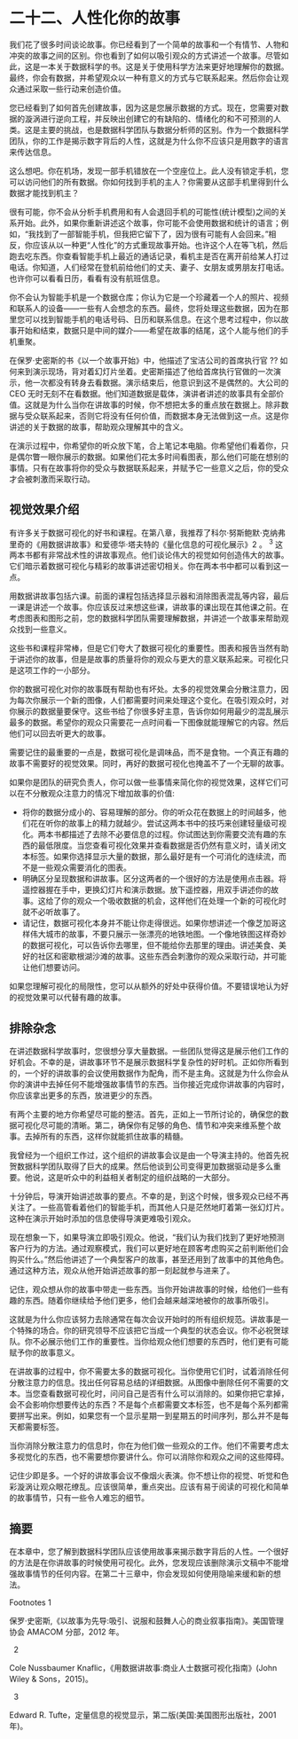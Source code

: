 # 二十二、人性化你的故事

我们花了很多时间谈论故事。你已经看到了一个简单的故事和一个有情节、人物和冲突的故事之间的区别。你也看到了如何以吸引观众的方式讲述一个故事。尽管如此，这是一本关于数据科学的书。这是关于使用科学方法来更好地理解你的数据。最终，你会有数据，并希望观众以一种有意义的方式与它联系起来。然后你会让观众通过采取一些行动来创造价值。

您已经看到了如何首先创建故事，因为这是您展示数据的方式。现在，您需要对数据的漩涡进行逆向工程，并反映出创建它的有缺陷的、情绪化的和不可预测的人类。这是主要的挑战，也是数据科学团队与数据分析师的区别。作为一个数据科学团队，你的工作是揭示数字背后的人性，这就是为什么你不应该只是用数字的语言来传达信息。

这么想吧。你在机场，发现一部手机错放在一个空座位上。此人没有锁定手机，您可以访问他们的所有数据。你如何找到手机的主人？你需要从这部手机里得到什么数据才能找到机主？

很有可能，你不会从分析手机费用和有人会退回手机的可能性(统计模型)之间的关系开始。此外，如果你重新讲述这个故事，你可能不会使用数据和统计的语言；例如，“我找到了一部智能手机，但我把它留下了，因为很有可能有人会回来。”相反，你应该从以一种更“人性化”的方式重现故事开始。也许这个人在等飞机，然后跑去吃东西。你查看智能手机上最近的通话记录，看机主是否在离开前给某人打过电话。你知道，人们经常在登机前给他们的丈夫、妻子、女朋友或男朋友打电话。也许你可以看看日历，看看有没有航班信息。

你不会认为智能手机是一个数据仓库；你认为它是一个珍藏着一个人的照片、视频和联系人的设备——一些有人会想念的东西。最终，您将处理这些数据，因为在那里您可以找到智能手机的电话号码、日历和联系信息。在这个思考过程中，你以故事开始和结束，数据只是中间的媒介——希望在故事的结尾，这个人能与他们的手机重聚。

在保罗·史密斯的书《以一个故事开始》中，他描述了宝洁公司的首席执行官 ?? 如何来到演示现场，背对着幻灯片坐着。史密斯描述了他给首席执行官做的一次演示，他一次都没有转身去看数据。演示结束后，他意识到这不是偶然的。大公司的 CEO 无时无刻不在看数据。他们知道数据是载体，演讲者讲述的故事具有全部价值。这就是为什么当你在讲故事的时候，你不想把太多的重点放在数据上。除非数据与受众联系起来，否则它将没有任何价值，而数据本身无法做到这一点。这是你讲述的关于数据的故事，帮助观众理解其中的含义。

在演示过程中，你希望你的听众放下笔，合上笔记本电脑。你希望他们看着你，只是偶尔瞥一眼你展示的数据。如果他们花太多时间看图表，那么他们可能在想别的事情。只有在故事将你的受众与数据联系起来，并赋予它一些意义之后，你的受众才会被刺激而采取行动。

## 视觉效果介绍

有许多关于数据可视化的好书和课程。在第八章，我推荐了科尔·努斯鲍默·克纳弗里奇的《用数据讲故事》和爱德华·塔夫特的《量化信息的可视化展示》2 。 <sup>3</sup> 这两本书都有非常战术性的讲故事观点。他们谈论伟大的视觉如何创造伟大的故事。它们暗示着数据可视化与精彩的故事讲述密切相关。你在两本书中都可以看到这一点。

用数据讲故事包括六课。前面的课程包括选择显示器和消除图表混乱等内容，最后一课是讲述一个故事。你应该反过来想这些课，讲故事的课出现在其他课之前。在考虑图表和图形之前，您的数据科学团队需要理解数据，并讲述一个故事来帮助观众找到一些意义。

这些书和课程非常棒，但是它们夸大了数据可视化的重要性。图表和报告当然有助于讲述你的故事，但是是故事的质量将你的观众与更大的意义联系起来。可视化只是这项工作的一小部分。

你的数据可视化对你的故事既有帮助也有坏处。太多的视觉效果会分散注意力，因为每次你展示一个新的图像，人们都需要时间来处理这个变化。在吸引观众时，对你展示的数据量要保守。这些书给了你很多好主意，告诉你如何用最少的混乱展示最多的数据。希望你的观众只需要花一点时间看一下图像就能理解它的内容。然后他们可以回去听更大的故事。

需要记住的最重要的一点是，数据可视化是调味品，而不是食物。一个真正有趣的故事不需要好的视觉效果。同时，再好的数据可视化也掩盖不了一个无聊的故事。

如果你是团队的研究负责人，你可以做一些事情来简化你的视觉效果，这样它们可以在不分散观众注意力的情况下增加故事的价值:

*   将你的数据分成小的、容易理解的部分。你的听众花在数据上的时间越多，他们花在听你的故事上的精力就越少。尝试这两本书中的技巧来创建轻量级可视化。两本书都描述了去除不必要信息的过程。你试图达到你需要交流有趣的东西的最低限度。当您查看可视化效果并查看数据是否仍然有意义时，请关闭文本标签。如果你选择显示大量的数据，那么最好是有一个可消化的连续流，而不是一些观众需要消化的图表。
*   明确区分呈现数据和讲故事。区分这两者的一个很好的方法是使用点击器。将遥控器握在手中，更换幻灯片和演示数据。放下遥控器，用双手讲述你的故事。这给了你的观众一个吸收数据的机会，这样他们在处理一个新的可视化时就不必听故事了。
*   请记住，数据可视化本身并不能让你走得很远。如果你想讲述一个像芝加哥这样伟大城市的故事，不要只展示一张漂亮的地铁地图。一个像地铁图这样奇妙的数据可视化，可以告诉你去哪里，但不能给你去那里的理由。讲述美食、美好的社区和密歇根湖沙滩的故事。这些东西会刺激你的观众采取行动，并可能让他们想要访问。

如果您理解可视化的局限性，您可以从额外的好处中获得价值。不要错误地认为好的视觉效果可以代替有趣的故事。

## 排除杂念

在讲述数据科学故事时，您很想分享大量数据。一些团队觉得这是展示他们工作的好机会。不幸的是，讲故事环节不是展示数据科学复杂性的好时机。正如你所看到的，一个好的讲故事的会议使用数据作为配角，而不是主角。这就是为什么你会从你的演讲中去掉任何不能增强故事情节的东西。当你接近完成你讲故事的内容时，你应该拿出更多的东西，放进更少的东西。

有两个主要的地方你希望尽可能的整洁。首先，正如上一节所讨论的，确保您的数据可视化尽可能的清晰。第二，确保你有足够的角色、情节和冲突来维系整个故事。去掉所有的东西，这样你就能抓住故事的精髓。

我曾经为一个组织工作过，这个组织的讲故事会议是由一个导演主持的。他首先祝贺数据科学团队取得了巨大的成果。然后他谈到公司变得更加数据驱动是多么重要。他说，这是听众中的利益相关者制定的组织战略的一大部分。

十分钟后，导演开始讲述故事的要点。不幸的是，到这个时候，很多观众已经不再关注了。一些高管看着他们的智能手机，而其他人只是茫然地盯着第一张幻灯片。这种在演示开始时添加的信息使得导演更难吸引观众。

现在想象一下，如果导演立即吸引观众。他说，“我们认为我们找到了更好地预测客户行为的方法。通过观察模式，我们可以更好地在顾客考虑购买之前判断他们会购买什么。”然后他讲述了一个典型客户的故事，甚至还用到了故事中的其他角色。通过这种方法，观众从他开始讲述故事的那一刻起就参与进来了。

记住，观众想从你的故事中带走一些东西。当你开始讲故事的时候，给他们一些有趣的东西。随着你继续给予他们更多，他们会越来越深地被你的故事所吸引。

这就是为什么你应该努力去除通常在每次会议开始时的所有组织规范。讲故事是一个特殊的场合。你的研究领导不应该把它当成一个典型的状态会议。你不必祝贺球队。你不必展示他们工作的重要性。当你给观众他们想要的东西时，他们更有可能赋予你的故事意义。

在讲故事的过程中，你不需要太多的数据可视化。当你使用它们时，试着消除任何分散注意力的信息。找出任何容易总结的详细数据。从图像中删除任何不需要的文本。当您查看数据可视化时，问问自己是否有什么可以消除的。如果你把它拿掉，会不会影响你想要传达的东西？不是每个点都需要文本标签，也不是每个系列都需要拼写出来。例如，如果您有一个显示星期一到星期五的时间序列，那么并不是每天都需要标签。

当你消除分散注意力的信息时，你在为他们做一些观众的工作。他们不需要考虑太多视觉化的东西，也不需要想你要讲什么。你可以消除你和观众之间的这些障碍。

记住少即是多。一个好的讲故事会议不像烟火表演。你不想让你的视觉、听觉和色彩漩涡让观众眼花缭乱。应该很简单，重点突出。应该有易于阅读的可视化和简单的故事情节，只有一些令人难忘的细节。

## 摘要

在本章中，您了解到数据科学团队应该使用故事来揭示数字背后的人性。一个很好的方法是在你讲故事的时候使用可视化。此外，您发现应该删除演示文稿中不能增强故事情节的任何内容。在第二十三章中，你会发现如何使用隐喻来缓和新的想法。

Footnotes 1

保罗·史密斯,《以故事为先导:吸引、说服和鼓舞人心的商业叙事指南》。美国管理协会 AMACOM 分部，2012 年。

  2

Cole Nussbaumer Knaflic，《用数据讲故事:商业人士数据可视化指南》(John Wiley & Sons，2015)。

  3

Edward R. Tufte，定量信息的视觉显示，第二版(美国:美国图形出版社，2001 年)。